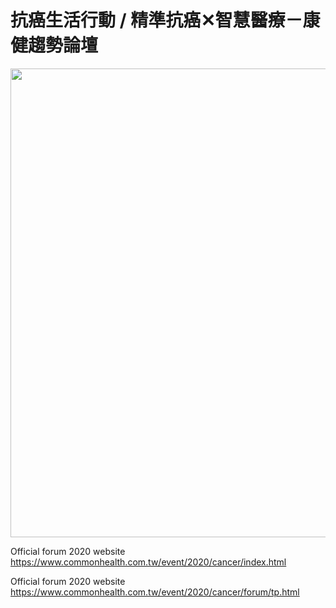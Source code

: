 # 抗癌生活行動 / 精準抗癌✕智慧醫療－康健趨勢論壇

<img src="https://www.commonhealth.com.tw/event/2020/cancer/assets/images/fb.jpg" width="750px">

Official forum 2020 website
https://www.commonhealth.com.tw/event/2020/cancer/index.html

Official forum 2020 website
https://www.commonhealth.com.tw/event/2020/cancer/forum/tp.html

